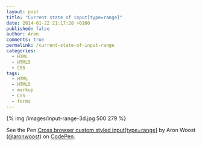 ```yaml
---
layout: post
title: "Current state of input[type=range]"
date: 2014-01-22 21:17:28 +0100
published: false
author: Aron
comments: true
permalink: /current-state-of-input-range
categories:
  - HTML
  - HTML5
  - CSS
tags:
  - HTML
  - HTML5
  - markup
  - CSS
  - forms
---
```

{% img /images/input-range-3d.jpg 500 279 %}

<p data-height="268" data-theme-id="0" data-slug-hash="nlyrf" data-default-tab="result" class='codepen'>See the Pen <a href='http://codepen.io/aronwoost/pen/nlyrf'>Cross browser custom styled input[type=range]</a> by Aron Woost (<a href='http://codepen.io/aronwoost'>@aronwoost</a>) on <a href='http://codepen.io'>CodePen</a>.</p>
<script async src="//codepen.io/assets/embed/ei.js"></script>